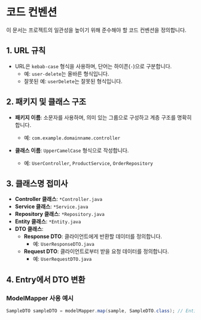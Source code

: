 # 코드 컨벤션

이 문서는 프로젝트의 일관성을 높이기 위해 준수해야 할 코드 컨벤션을 정의합니다.

## 1. **URL 규칙**
- URL은 `kebab-case` 형식을 사용하며, 단어는 하이픈(`-`)으로 구분합니다.
  - 예: `user-delete`는 올바른 형식입니다.
  - 잘못된 예: `userDelete`는 잘못된 형식입니다.

## 2. **패키지 및 클래스 구조**
- **패키지 이름**: 소문자를 사용하며, 의미 있는 그룹으로 구성하고 계층 구조를 명확히 합니다.
  - 예: `com.example.domainname.controller`
  
- **클래스 이름**: `UpperCamelCase` 형식으로 작성합니다.
  - 예: `UserController`, `ProductService`, `OrderRepository`

## 3. **클래스명 접미사**
- **Controller 클래스**: `*Controller.java`
- **Service 클래스**: `*Service.java`
- **Repository 클래스**: `*Repository.java`
- **Entity 클래스**: `*Entity.java`
- **DTO 클래스**:
  - **Response DTO**: 클라이언트에게 반환할 데이터를 정의합니다.
    - 예: `UserResponseDTO.java`
  - **Request DTO**: 클라이언트로부터 받을 요청 데이터를 정의합니다.
    - 예: `UserRequestDTO.java`

## 4. **Entry에서 DTO 변환**

### ModelMapper 사용 예시

```java
SampleDTO sampleDTO = modelMapper.map(sample, SampleDTO.class); // Entity를 DTO로 변환
```
